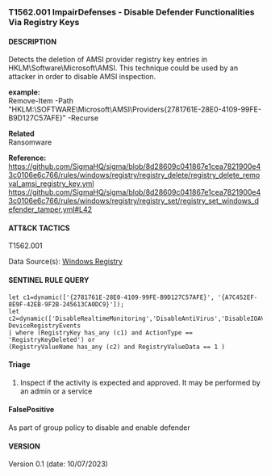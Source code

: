 ### T1562.001 ImpairDefenses - Disable Defender Functionalities Via Registry Keys   
  

####  DESCRIPTION  
Detects the deletion of AMSI provider registry key entries in HKLM\Software\Microsoft\AMSI. This technique could be used by an attacker in order to disable AMSI inspection.


**example:**  
Remove-Item -Path "HKLM:\SOFTWARE\Microsoft\AMSI\Providers\{2781761E-28E0-4109-99FE-B9D127C57AFE}" -Recurse    


**Related** \
Ransomware        


**Reference:**  
https://github.com/SigmaHQ/sigma/blob/8d28609c041867e1cea7821900e43c0106e6c766/rules/windows/registry/registry_delete/registry_delete_removal_amsi_registry_key.yml    
https://github.com/SigmaHQ/sigma/blob/8d28609c041867e1cea7821900e43c0106e6c766/rules/windows/registry/registry_set/registry_set_windows_defender_tamper.yml#L42    


####  ATT&CK TACTICS    
T1562.001    

Data Source(s): [Windows Registry](https://attack.mitre.org/datasources/DS0024)  


#### SENTINEL RULE QUERY   

~~~
let c1=dynamic(['{2781761E-28E0-4109-99FE-B9D127C57AFE}', '{A7C452EF-8E9F-42EB-9F2B-245613CA0DC9}']);
let c2=dynamic(['DisableRealtimeMonitoring','DisableAntiVirus','DisableIOAVProtection']); 
DeviceRegistryEvents
| where (RegistryKey has_any (c1) and ActionType == 'RegistryKeyDeleted') or
(RegistryValueName has_any (c2) and RegistryValueData == 1 )
~~~


#### Triage  

1. Inspect if the activity is expected and approved. It may be performed by an admin or a service  

#### FalsePositive
As part of group policy to disable and enable defender  

#### VERSION  
Version 0.1 (date: 10/07/2023)  
